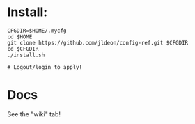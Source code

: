 # Install:

```
CFGDIR=$HOME/.mycfg
cd $HOME
git clone https://github.com/jldeon/config-ref.git $CFGDIR
cd $CFGDIR
./install.sh

# Logout/login to apply!
```

# Docs

See the "wiki" tab!

